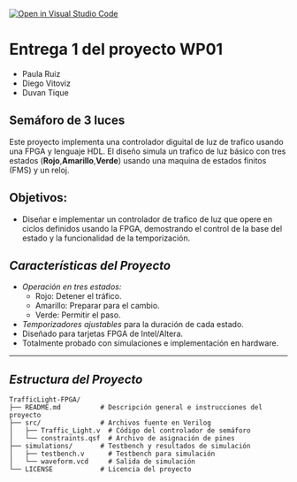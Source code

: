 [![Open in Visual Studio Code](https://classroom.github.com/assets/open-in-vscode-2e0aaae1b6195c2367325f4f02e2d04e9abb55f0b24a779b69b11b9e10269abc.svg)](https://classroom.github.com/online_ide?assignment_repo_id=17798927&assignment_repo_type=AssignmentRepo)
# Entrega 1 del proyecto WP01
- Paula Ruiz
- Diego Vitoviz
- Duvan Tique
## Semáforo de 3 luces
Este proyecto implementa una controlador diguital de luz de trafico usando una FPGA y lenguaje HDL. El diseño simula un trafico de luz básico con tres estados (**Rojo**,**Amarillo**,**Verde**) usando una maquina de estados finitos (FMS) y un reloj.

## Objetivos:
- Diseñar e implementar un controlador de trafico de luz que opere en ciclos definidos usando la FPGA, demostrando el control de la base del estado  y la funcionalidad de la temporización.

## *Características del Proyecto*
- *Operación en tres estados:*
  - Rojo: Detener el tráfico.
  - Amarillo: Preparar para el cambio.
  - Verde: Permitir el paso.
- *Temporizadores ajustables* para la duración de cada estado.
- Diseñado para tarjetas FPGA de Intel/Altera.
- Totalmente probado con simulaciones e implementación en hardware.

---

## *Estructura del Proyecto*
```plaintext
TrafficLight-FPGA/
├── README.md          # Descripción general e instrucciones del proyecto
├── src/               # Archivos fuente en Verilog
│   ├── Traffic_Light.v  # Código del controlador de semáforo
│   └── constraints.qsf  # Archivo de asignación de pines
├── simulations/       # Testbench y resultados de simulación
│   ├── testbench.v      # Testbench para simulación
│   └── waveform.vcd     # Salida de simulación
└── LICENSE            # Licencia del proyecto
